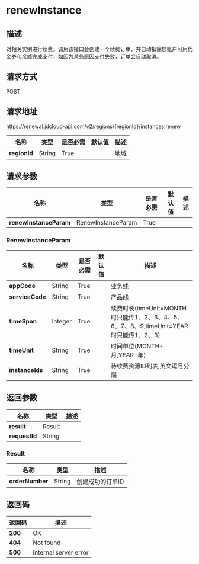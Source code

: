# renewInstance


## 描述
对相关实例进行续费。调用该接口会创建一个续费订单，并自动扣除您账户可用代金券和余额完成支付，如因为某些原因支付失败，订单会自动取消。

## 请求方式
POST

## 请求地址
https://renewal.jdcloud-api.com/v2/regions/{regionId}/instances:renew

|名称|类型|是否必需|默认值|描述|
|---|---|---|---|---|
|**regionId**|String|True| |地域|

## 请求参数
|名称|类型|是否必需|默认值|描述|
|---|---|---|---|---|
|**renewInstanceParam**|RenewInstanceParam|True| | |

### RenewInstanceParam
|名称|类型|是否必需|默认值|描述|
|---|---|---|---|---|
|**appCode**|String|True| |业务线|
|**serviceCode**|String|True| |产品线|
|**timeSpan**|Integer|True| |续费时长(timeUnit=MONTH时只能传1、2、3、4、5、6、7、8、9,timeUnit=YEAR时只能传1、2、3)|
|**timeUnit**|String|True| |时间单位(MONTH-月,YEAR-年)|
|**instanceIds**|String|True| |待续费资源ID列表,英文逗号分隔|

## 返回参数
|名称|类型|描述|
|---|---|---|
|**result**|Result| |
|**requestId**|String| |

### Result
|名称|类型|描述|
|---|---|---|
|**orderNumber**|String|创建成功的订单ID|

## 返回码
|返回码|描述|
|---|---|
|**200**|OK|
|**404**|Not found|
|**500**|Internal server error|
